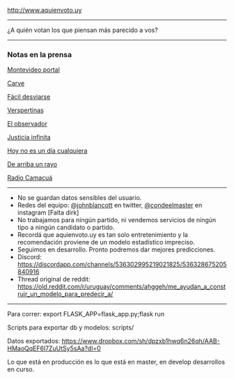http://www.aquienvoto.uy

---
¿A quién votan los que piensan más parecido a vos?

---

### Notas en la prensa

[Montevideo portal](https://www.montevideo.com.uy/Noticias/Aquienvoto-uy-el-test-que-recomienda-al-usuario-a-que-candidato-votar-en-las-elecciones-uc710596)
 
[Carve](http://www.carve850.com.uy/2019/02/20/aquienvoto-uy-la-app-que-en-24-hrs-se-convirtio-en-furor/)

[Fácil desviarse](https://uy.radiocut.fm/radiostation/del-sol/listen/2019/02/20/16/23/29/?created_cut_id=706507)

[Verspertinas](https://www.youtube.com/watch?v=DaMilJy81Ro)

[El observador](https://www.elobservador.com.uy/nota/a-quien-voto-el-juego-viral-y-un-viejo-debate-que-factores-inciden-en-el-cuarto-secreto--201922211202)

[Justicia infinita](https://uy.radiocut.fm/audiocut/hablan-de-aquienvotouy-en-ji/)

[Hoy no es un día cualquiera](https://uy.radiocut.fm/audiocut/columna-economia-digital-26022019/#)

[De arriba un rayo](https://uy.radiocut.fm/audiocut/aquienvotouy-en-de-arriba-un-rayo/)

[Radio Camacuá](http://www.radiocamacua.uy/2019/03/a-quien-voto-machine-learning-y-elecciones/)



---

* No se guardan datos sensibles del usuario.
* Redes del equipo: [@johnblancott](https://twitter.com/johnblancott) en twitter, [@condeelmaster](https://www.instagram.com/condeelmaster/) en instagram  [Falta dirk]
* No trabajamos para ningún partido, ni vendemos servicios de ningún tipo a ningún candidato o partido.
* Recordá que aquienvoto.uy es tan solo entretenimiento y la recomendación proviene de un modelo estadístico impreciso.
* Seguimos en desarrollo. Pronto podremos dar mejores predicciones.
* Discord: https://discordapp.com/channels/536302995219021825/536328675205840916 
* Thread original de reddit: https://old.reddit.com/r/uruguay/comments/ahggeh/me_ayudan_a_construir_un_modelo_para_predecir_a/

---


Para correr: export FLASK_APP=flask_app.py;flask run

Scripts para exportar db y modelos: scripts/

Datos exportados: https://www.dropbox.com/sh/dpzxb1hwq6n26qh/AAB-HMaoQqEF6l7ZuUtSy5sAa?dl=0

Lo que está en producción es lo que está en master, en develop desarrollos en curso.
